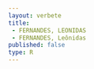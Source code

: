 ```yaml
---
layout: verbete
title:
 - FERNANDES, LEONIDAS
 - FERNANDES, Leônidas
published: false
type: R
---
```


